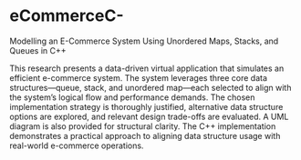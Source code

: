 # eCommerceC-
Modelling an E-Commerce System Using Unordered Maps, Stacks, and Queues in C++

This research presents a data-driven virtual application that simulates an efficient e-commerce system.
The system leverages three core data structures—queue, stack, and unordered map—each selected to align with the system’s logical flow and performance demands.
The chosen implementation strategy is thoroughly justified, alternative data structure options are explored, and relevant design trade-offs are evaluated. A UML diagram is also provided for structural clarity.
The C++ implementation demonstrates a practical approach to aligning data structure usage with real-world e-commerce operations.
